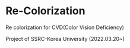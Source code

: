 # Re-Colorization


Re colorization for CVD(Color Vision Deficiency)

Project of SSRC-Korea University (2022.03.20~)
